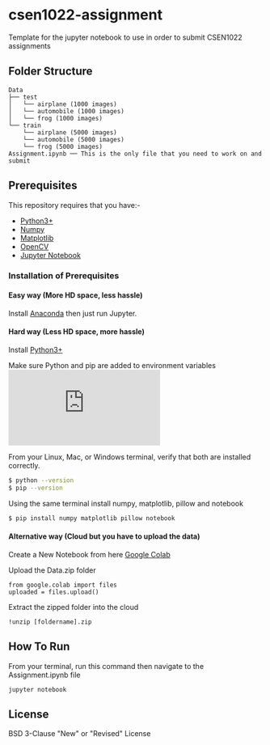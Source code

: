 # csen1022-assignment
Template for the jupyter notebook to use in order to submit CSEN1022 assignments

## Folder Structure
```
Data
├── test
│   └── airplane (1000 images)
│   └── automobile (1000 images)
│   └── frog (1000 images)
└── train
    └── airplane (5000 images)
    └── automobile (5000 images)
    └── frog (5000 images)
Assignment.ipynb ── This is the only file that you need to work on and submit
```

## Prerequisites
This repository requires that you have:-
* [Python3+](https://www.python.org/downloads/)
* [Numpy](https://numpy.org/install/)
* [Matplotlib](https://matplotlib.org/users/installing.html)
* [OpenCV](https://pypi.org/project/opencv-python/)
* [Jupyter Notebook](https://jupyter.org/install)

### Installation of Prerequisites
#### Easy way (More HD space, less hassle)
Install [Anaconda](https://www.anaconda.com/products/individual) then just run Jupyter.

#### Hard way (Less HD space, more hassle)
Install [Python3+](https://www.python.org/downloads/) 

Make sure Python and pip are added to environment variables
![Python](https://bitsilla.com/wiki/lib/exe/fetch.php?w=600&tok=5a7732&media=images:py_setting_win.png)

From your Linux, Mac, or Windows terminal, verify that both are installed correctly.
```sh
$ python --version
$ pip --version
```

Using the same terminal install numpy, matplotlib, pillow and notebook
```sh
$ pip install numpy matplotlib pillow notebook
```

#### Alternative way (Cloud but you have to upload the data)
Create a New Notebook from here
[Google Colab](https://colab.research.google.com)

Upload the Data.zip folder
```
from google.colab import files
uploaded = files.upload()
```

Extract the zipped folder into the cloud
```
!unzip [foldername].zip
```

## How To Run
From your terminal, run this command then navigate to the Assignment.ipynb file
```
jupyter notebook
```

## License
BSD 3-Clause "New" or "Revised" License












